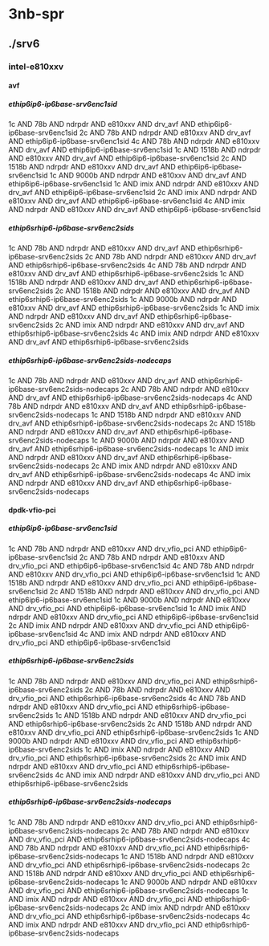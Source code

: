 # 3nb-spr
## ./srv6
### intel-e810xxv
#### avf
##### ethip6ip6-ip6base-srv6enc1sid
1c AND 78b AND ndrpdr AND e810xxv AND drv_avf AND ethip6ip6-ip6base-srv6enc1sid
2c AND 78b AND ndrpdr AND e810xxv AND drv_avf AND ethip6ip6-ip6base-srv6enc1sid
4c AND 78b AND ndrpdr AND e810xxv AND drv_avf AND ethip6ip6-ip6base-srv6enc1sid
1c AND 1518b AND ndrpdr AND e810xxv AND drv_avf AND ethip6ip6-ip6base-srv6enc1sid
2c AND 1518b AND ndrpdr AND e810xxv AND drv_avf AND ethip6ip6-ip6base-srv6enc1sid
1c AND 9000b AND ndrpdr AND e810xxv AND drv_avf AND ethip6ip6-ip6base-srv6enc1sid
1c AND imix AND ndrpdr AND e810xxv AND drv_avf AND ethip6ip6-ip6base-srv6enc1sid
2c AND imix AND ndrpdr AND e810xxv AND drv_avf AND ethip6ip6-ip6base-srv6enc1sid
4c AND imix AND ndrpdr AND e810xxv AND drv_avf AND ethip6ip6-ip6base-srv6enc1sid
##### ethip6srhip6-ip6base-srv6enc2sids
1c AND 78b AND ndrpdr AND e810xxv AND drv_avf AND ethip6srhip6-ip6base-srv6enc2sids
2c AND 78b AND ndrpdr AND e810xxv AND drv_avf AND ethip6srhip6-ip6base-srv6enc2sids
4c AND 78b AND ndrpdr AND e810xxv AND drv_avf AND ethip6srhip6-ip6base-srv6enc2sids
1c AND 1518b AND ndrpdr AND e810xxv AND drv_avf AND ethip6srhip6-ip6base-srv6enc2sids
2c AND 1518b AND ndrpdr AND e810xxv AND drv_avf AND ethip6srhip6-ip6base-srv6enc2sids
1c AND 9000b AND ndrpdr AND e810xxv AND drv_avf AND ethip6srhip6-ip6base-srv6enc2sids
1c AND imix AND ndrpdr AND e810xxv AND drv_avf AND ethip6srhip6-ip6base-srv6enc2sids
2c AND imix AND ndrpdr AND e810xxv AND drv_avf AND ethip6srhip6-ip6base-srv6enc2sids
4c AND imix AND ndrpdr AND e810xxv AND drv_avf AND ethip6srhip6-ip6base-srv6enc2sids
##### ethip6srhip6-ip6base-srv6enc2sids-nodecaps
1c AND 78b AND ndrpdr AND e810xxv AND drv_avf AND ethip6srhip6-ip6base-srv6enc2sids-nodecaps
2c AND 78b AND ndrpdr AND e810xxv AND drv_avf AND ethip6srhip6-ip6base-srv6enc2sids-nodecaps
4c AND 78b AND ndrpdr AND e810xxv AND drv_avf AND ethip6srhip6-ip6base-srv6enc2sids-nodecaps
1c AND 1518b AND ndrpdr AND e810xxv AND drv_avf AND ethip6srhip6-ip6base-srv6enc2sids-nodecaps
2c AND 1518b AND ndrpdr AND e810xxv AND drv_avf AND ethip6srhip6-ip6base-srv6enc2sids-nodecaps
1c AND 9000b AND ndrpdr AND e810xxv AND drv_avf AND ethip6srhip6-ip6base-srv6enc2sids-nodecaps
1c AND imix AND ndrpdr AND e810xxv AND drv_avf AND ethip6srhip6-ip6base-srv6enc2sids-nodecaps
2c AND imix AND ndrpdr AND e810xxv AND drv_avf AND ethip6srhip6-ip6base-srv6enc2sids-nodecaps
4c AND imix AND ndrpdr AND e810xxv AND drv_avf AND ethip6srhip6-ip6base-srv6enc2sids-nodecaps
#### dpdk-vfio-pci
##### ethip6ip6-ip6base-srv6enc1sid
1c AND 78b AND ndrpdr AND e810xxv AND drv_vfio_pci AND ethip6ip6-ip6base-srv6enc1sid
2c AND 78b AND ndrpdr AND e810xxv AND drv_vfio_pci AND ethip6ip6-ip6base-srv6enc1sid
4c AND 78b AND ndrpdr AND e810xxv AND drv_vfio_pci AND ethip6ip6-ip6base-srv6enc1sid
1c AND 1518b AND ndrpdr AND e810xxv AND drv_vfio_pci AND ethip6ip6-ip6base-srv6enc1sid
2c AND 1518b AND ndrpdr AND e810xxv AND drv_vfio_pci AND ethip6ip6-ip6base-srv6enc1sid
1c AND 9000b AND ndrpdr AND e810xxv AND drv_vfio_pci AND ethip6ip6-ip6base-srv6enc1sid
1c AND imix AND ndrpdr AND e810xxv AND drv_vfio_pci AND ethip6ip6-ip6base-srv6enc1sid
2c AND imix AND ndrpdr AND e810xxv AND drv_vfio_pci AND ethip6ip6-ip6base-srv6enc1sid
4c AND imix AND ndrpdr AND e810xxv AND drv_vfio_pci AND ethip6ip6-ip6base-srv6enc1sid
##### ethip6srhip6-ip6base-srv6enc2sids
1c AND 78b AND ndrpdr AND e810xxv AND drv_vfio_pci AND ethip6srhip6-ip6base-srv6enc2sids
2c AND 78b AND ndrpdr AND e810xxv AND drv_vfio_pci AND ethip6srhip6-ip6base-srv6enc2sids
4c AND 78b AND ndrpdr AND e810xxv AND drv_vfio_pci AND ethip6srhip6-ip6base-srv6enc2sids
1c AND 1518b AND ndrpdr AND e810xxv AND drv_vfio_pci AND ethip6srhip6-ip6base-srv6enc2sids
2c AND 1518b AND ndrpdr AND e810xxv AND drv_vfio_pci AND ethip6srhip6-ip6base-srv6enc2sids
1c AND 9000b AND ndrpdr AND e810xxv AND drv_vfio_pci AND ethip6srhip6-ip6base-srv6enc2sids
1c AND imix AND ndrpdr AND e810xxv AND drv_vfio_pci AND ethip6srhip6-ip6base-srv6enc2sids
2c AND imix AND ndrpdr AND e810xxv AND drv_vfio_pci AND ethip6srhip6-ip6base-srv6enc2sids
4c AND imix AND ndrpdr AND e810xxv AND drv_vfio_pci AND ethip6srhip6-ip6base-srv6enc2sids
##### ethip6srhip6-ip6base-srv6enc2sids-nodecaps
1c AND 78b AND ndrpdr AND e810xxv AND drv_vfio_pci AND ethip6srhip6-ip6base-srv6enc2sids-nodecaps
2c AND 78b AND ndrpdr AND e810xxv AND drv_vfio_pci AND ethip6srhip6-ip6base-srv6enc2sids-nodecaps
4c AND 78b AND ndrpdr AND e810xxv AND drv_vfio_pci AND ethip6srhip6-ip6base-srv6enc2sids-nodecaps
1c AND 1518b AND ndrpdr AND e810xxv AND drv_vfio_pci AND ethip6srhip6-ip6base-srv6enc2sids-nodecaps
2c AND 1518b AND ndrpdr AND e810xxv AND drv_vfio_pci AND ethip6srhip6-ip6base-srv6enc2sids-nodecaps
1c AND 9000b AND ndrpdr AND e810xxv AND drv_vfio_pci AND ethip6srhip6-ip6base-srv6enc2sids-nodecaps
1c AND imix AND ndrpdr AND e810xxv AND drv_vfio_pci AND ethip6srhip6-ip6base-srv6enc2sids-nodecaps
2c AND imix AND ndrpdr AND e810xxv AND drv_vfio_pci AND ethip6srhip6-ip6base-srv6enc2sids-nodecaps
4c AND imix AND ndrpdr AND e810xxv AND drv_vfio_pci AND ethip6srhip6-ip6base-srv6enc2sids-nodecaps
